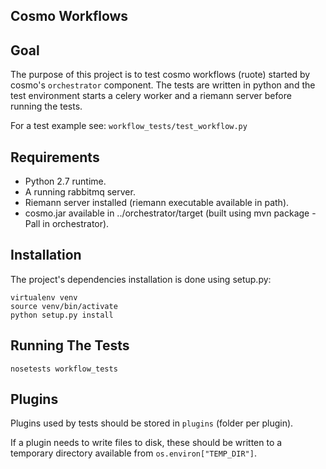 Cosmo Workflows
---------------

## Goal

The purpose of this project is to test cosmo workflows (ruote) started by cosmo's `orchestrator` component.
The tests are written in python and the test environment starts a celery worker and a riemann server before running the tests.

For a test example see: `workflow_tests/test_workflow.py`


## Requirements

* Python 2.7 runtime.
* A running rabbitmq server.
* Riemann server installed (riemann executable available in path).
* cosmo.jar available in ../orchestrator/target (built using mvn package -Pall in orchestrator).


## Installation

The project's dependencies installation is done using setup.py:

```
virtualenv venv
source venv/bin/activate
python setup.py install
```


## Running The Tests

```
nosetests workflow_tests
```


## Plugins

Plugins used by tests should be stored in `plugins` (folder per plugin).

If a plugin needs to write files to disk, these should be written to a temporary directory available from `os.environ["TEMP_DIR"]`.
